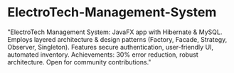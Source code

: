 # ElectroTech-Management-System
"ElectroTech Management System: JavaFX app with Hibernate &amp; MySQL. Employs layered architecture &amp; design patterns (Factory, Facade, Strategy, Observer, Singleton). Features secure authentication, user-friendly UI, automated inventory. Achievements: 30% error reduction, robust architecture. Open for community contributions."
